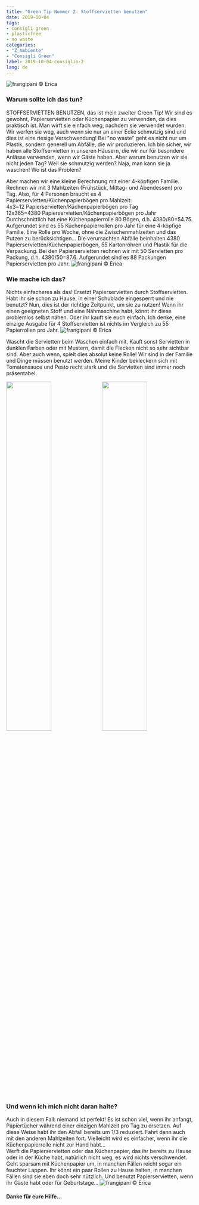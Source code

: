 ```yaml
---
title: "Green Tip Nummer 2: Stoffservietten benutzen"
date: 2019-10-04
tags:
- consigli green
- plasticfree
- no waste
categories:
- "Z_Ambiente"
- "Consigli Green"
label: 2019-10-04-consiglio-2
lang: de
---
```

![](../2019-10-04-consiglio-green-numero-2/header.jpeg "frangipani © Erica")

<h3>
  <font color="grey">
  </font> Warum sollte ich das tun?
</h3>

STOFFSERVIETTEN BENUTZEN, das ist mein zweiter Green Tip! Wir sind es gewohnt, Papierservietten oder Küchenpapier zu verwenden, da dies praktisch ist. Man wirft sie einfach weg, nachdem sie verwendet wurden. Wir werfen sie weg, auch wenn sie nur an einer Ecke schmutzig sind und dies ist eine riesige Verschwendung! Bei "no waste" geht es nicht nur um Plastik, sondern generell um Abfälle, die wir produzieren. Ich bin sicher, wir haben alle Stoffservietten in unseren Häusern, die wir nur für besondere Anlässe verwenden, wenn wir Gäste haben. Aber warum benutzen wir sie nicht jeden Tag? Weil sie schmutzig werden? Naja, man kann sie ja waschen! Wo ist das Problem?

Aber machen wir eine kleine Berechnung mit einer 4-köpfigen Familie. Rechnen wir mit 3 Mahlzeiten (Frühstück, Mittag- und Abendessen) pro Tag. Also, für 4 Personen braucht es 4 Papierservietten/Küchenpapierbögen pro Mahlzeit:
<br />
4x3=12 Papierservietten/Küchenpapierbögen pro Tag
<br />
12x365=4380 Papierservietten/Küchenpapierbögen pro Jahr
<br />
Durchschnittlich hat eine Küchenpapierrolle 80 Bögen, d.h. 4380/80=54.75. Aufgerundet sind es 55 Küchenpapierrollen pro Jahr für eine 4-köpfige Familie. Eine Rolle pro Woche, ohne die Zwischenmahlzeiten und das Putzen zu berücksichtigen... Die verursachten Abfälle beinhalten 4380 Papierservietten/Küchenpapierbögen, 55 Kartonröhren und Plastik für die Verpackung. Bei den Papierservietten rechnen wir mit 50 Servietten pro Packung, d.h. 4380/50=87.6. Aufgerundet sind es 88 Packungen Papierservietten pro Jahr.
![](../2019-10-04-consiglio-green-numero-2/green1.jpeg "frangipani © Erica")

<h3>
	<font color="grey">
	</font> Wie mache ich das?
</h3>

Nichts einfacheres als das! Ersetzt Papierservietten durch Stoffservietten. Habt ihr sie schon zu Hause, in einer Schublade eingesperrt und nie benutzt? Nun, dies ist der richtige Zeitpunkt, um sie zu nutzen! Wenn ihr einen geeigneten Stoff und eine Nähmaschine habt, könnt ihr diese problemlos selbst nähen. Oder ihr kauft sie euch einfach. Ich denke, eine einzige Ausgabe für 4 Stoffservietten ist nichts im Vergleich zu 55 Papierrollen pro Jahr.
![](../2019-10-04-consiglio-green-numero-2/green3.jpeg "frangipani © Erica")

Wascht die Servietten beim Waschen einfach mit. Kauft sonst Servietten in dunklen Farben oder mit Mustern, damit die Flecken nicht so sehr sichtbar sind. Aber auch wenn, spielt dies absolut keine Rolle! Wir sind in der Familie und Dinge müssen benutzt werden. Meine Kinder bekleckern sich mit Tomatensauce und Pesto recht stark und die Servietten sind immer noch präsentabel.
<p>
  <div style="width: 100%; margin-bottom: ">
    <img style="float: left; width: 49%; margin-right: 1%" src="../2019-10-04-consiglio-green-numero-2/green2.jpeg" alt="" title="frangipani © Erica" />
    <img style="float: left; width: 49%; margin-left: 1%" src="../2019-10-04-consiglio-green-numero-2/green5.jpeg" alt="" title="frangipani © Erica" />
    <div style="clear: both"></div>
  </div>
</p>

<h3>
  <font color="grey">
  </font> Und wenn ich mich nicht daran halte?
</h3>

Auch in diesem Fall: niemand ist perfekt! Es ist schon viel, wenn ihr anfangt, Papiertücher während einer einzigen Mahlzeit pro Tag zu ersetzen. Auf diese Weise habt ihr den Abfall bereits um 1/3 reduziert. Fahrt dann auch mit den anderen Mahlzeiten fort. Vielleicht wird es einfacher, wenn ihr die Küchenpapierrolle nicht zur Hand habt...
<br />
Werft die Papierservietten oder das Küchenpapier, das ihr bereits zu Hause oder in der Küche habt, natürlich nicht weg, es wird nichts verschwendet. Geht sparsam mit Küchenpapier um, in manchen Fällen reicht sogar ein feuchter Lappen. Ihr könnt ein paar Rollen zu Hause halten, in manchen Fällen sind sie eben doch sehr nützlich. Und benutzt Papierservietten, wenn ihr Gäste habt oder für Geburtstage...
![](../2019-10-04-consiglio-green-numero-2/green4.jpeg "frangipani © Erica")

<h4>Danke für eure Hilfe...
  <font color="green">
    <i class="fa fa-smile-o"></i>
  </font>
</h4>
